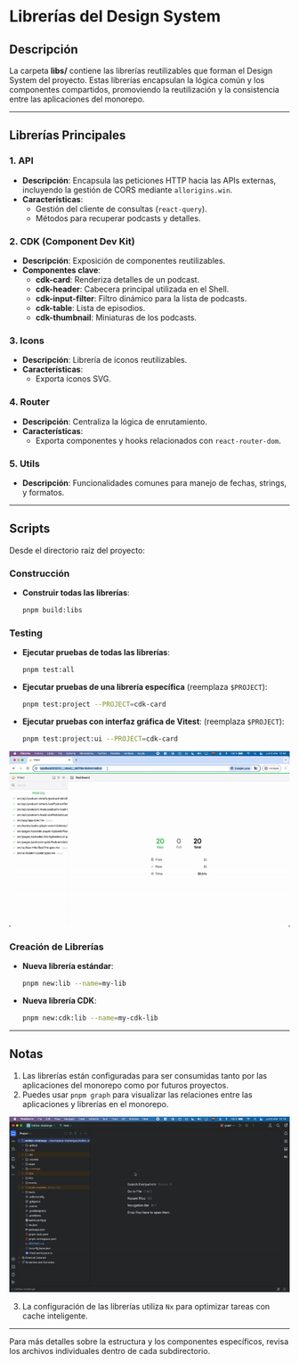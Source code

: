 # Librerías del Design System

## Descripción
La carpeta **libs/** contiene las librerías reutilizables que forman el Design System del proyecto. Estas librerías encapsulan la lógica común y los componentes compartidos, promoviendo la reutilización y la consistencia entre las aplicaciones del monorepo.

---

## Librerías Principales

### 1. **API**
- **Descripción**: Encapsula las peticiones HTTP hacia las APIs externas, incluyendo la gestión de CORS mediante `allorigins.win`.
- **Características**:
  - Gestión del cliente de consultas (`react-query`).
  - Métodos para recuperar podcasts y detalles.

### 2. **CDK (Component Dev Kit)**
- **Descripción**: Exposición de componentes reutilizables.
- **Componentes clave**:
  - **cdk-card**: Renderiza detalles de un podcast.
  - **cdk-header**: Cabecera principal utilizada en el Shell.
  - **cdk-input-filter**: Filtro dinámico para la lista de podcasts.
  - **cdk-table**: Lista de episodios.
  - **cdk-thumbnail**: Miniaturas de los podcasts.

### 3. **Icons**
- **Descripción**: Librería de iconos reutilizables.
- **Características**:
  - Exporta iconos SVG.

### 4. **Router**
- **Descripción**: Centraliza la lógica de enrutamiento.
- **Características**:
  - Exporta componentes y hooks relacionados con `react-router-dom`.

### 5. **Utils**
- **Descripción**: Funcionalidades comunes para manejo de fechas, strings, y formatos.

---

## Scripts
Desde el directorio raíz del proyecto:

### Construcción
- **Construir todas las librerías**:
  ```bash
  pnpm build:libs
  ```

### Testing
- **Ejecutar pruebas de todas las librerías**:
  ```bash
  pnpm test:all
  ```
- **Ejecutar pruebas de una librería específica** (reemplaza `$PROJECT`):
  ```bash
  pnpm test:project --PROJECT=cdk-card
  ```
- **Ejecutar pruebas con interfaz gráfica de Vitest**: (reemplaza `$PROJECT`):
  ```bash
  pnpm test:project:ui --PROJECT=cdk-card
  ```

![Nx console](../readme-helpers/assets/images/vitest-ui-dashboard.gif)

### Creación de Librerías
- **Nueva librería estándar**:
  ```bash
  pnpm new:lib --name=my-lib
  ```
- **Nueva librería CDK**:
  ```bash
  pnpm new:cdk:lib --name=my-cdk-lib
  ```

---

## Notas
1. Las librerías están configuradas para ser consumidas tanto por las aplicaciones del monorepo como por futuros proyectos.
2. Puedes usar `pnpm graph` para visualizar las relaciones entre las aplicaciones y librerías en el monorepo.

![Nx console](../readme-helpers/assets/images/nx-use.gif)

3. La configuración de las librerías utiliza `Nx` para optimizar tareas con cache inteligente.

---

Para más detalles sobre la estructura y los componentes específicos, revisa los archivos individuales dentro de cada subdirectorio.
